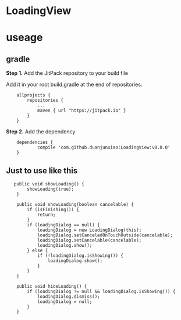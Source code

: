 # LoadingView

# useage

## gradle

**Step 1.** Add the JitPack repository to your build file

Add it in your root build.gradle at the end of repositories:

```
	allprojects {
		repositories {
			...
			maven { url "https://jitpack.io" }
		}
	}
```

**Step 2.** Add the dependency

```
	dependencies {
	        compile 'com.github.duanjunxiao:LoadingView:v0.0.0'
	}
```



## Just to use like this

```
   public void showLoading() {
        showLoading(true);
    }

    public void showLoading(boolean cancelable) {
        if (isFinishing()) {
            return;
        }
        if (loadingDialog == null) {
            loadingDialog = new LoadingDialog(this);
            loadingDialog.setCanceledOnTouchOutside(cancelable);
            loadingDialog.setCancelable(cancelable);
            loadingDialog.show();
        } else {
            if (!loadingDialog.isShowing()) {
                loadingDialog.show();
            }
        }
    }

    public void hideLoading() {
        if (loadingDialog != null && loadingDialog.isShowing()) {
            loadingDialog.dismiss();
            loadingDialog = null;
        }
    }
```
